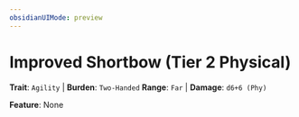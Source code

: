 ```yaml
---
obsidianUIMode: preview
---
```

# Improved Shortbow (Tier 2 Physical)

**Trait**: `Agility` | **Burden**: `Two-Handed`
**Range**: `Far` | **Damage**: `d6+6 (Phy)`

**Feature**: None
